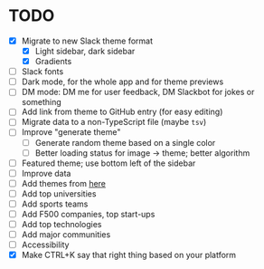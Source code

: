 # TODO

- [x] Migrate to new Slack theme format
  - [x] Light sidebar, dark sidebar
  - [x] Gradients
- [ ] Slack fonts
- [ ] Dark mode, for the whole app and for theme previews
- [ ] DM mode: DM me for user feedback, DM Slackbot for jokes or something
- [ ] Add link from theme to GitHub entry (for easy editing)
- [ ] Migrate data to a non-TypeScript file (maybe `tsv`)
- [ ] Improve "generate theme"
  - [ ] Generate random theme based on a single color
  - [ ] Better loading status for image → theme; better algorithm
- [ ] Featured theme; use bottom left of the sidebar
- [ ] Improve data
- [ ] Add themes from [here](https://github.com/paracycle/slackthemes/pulls)
- [ ] Add top universities
- [ ] Add sports teams
- [ ] Add F500 companies, top start-ups
- [ ] Add top technologies
- [ ] Add major communities
- [ ] Accessibility
- [x] Make CTRL+K say that right thing based on your platform
